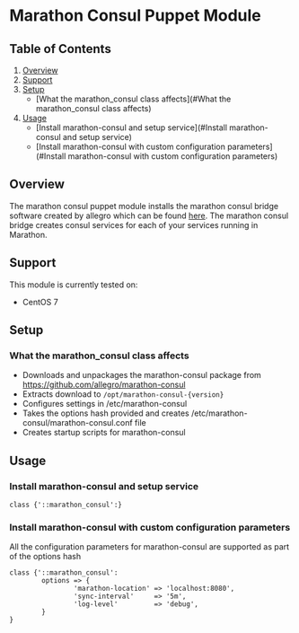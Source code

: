 # Marathon Consul Puppet Module

## Table of Contents

1. [Overview](#Overview)
1. [Support](#Support)
1. [Setup](#Setup)
    * [What the marathon_consul class affects](#What the marathon_consul class affects)
1. [Usage](#Usage)
    * [Install marathon-consul and setup service](#Install marathon-consul and setup service)
    * [Install marathon-consul with custom configuration parameters](#Install marathon-consul with custom configuration parameters)

## Overview

The marathon consul puppet module installs the marathon consul bridge software created by allegro which can be found [here](https://github.com/allegro/marathon-consul).  The marathon consul bridge creates consul services for each of your services running in Marathon.

## Support

This module is currently tested on:

* CentOS 7

## Setup

### What the marathon_consul class affects

* Downloads and unpackages the marathon-consul package from https://github.com/allegro/marathon-consul
* Extracts download to `/opt/marathon-consul-{version}`
* Configures settings in /etc/marathon-consul
* Takes the options hash provided and creates /etc/marathon-consul/marathon-consul.conf file
* Creates startup scripts for marathon-consul

## Usage

### Install marathon-consul and setup service

```puppet
class {'::marathon_consul':}
```

### Install marathon-consul with custom configuration parameters

All the configuration parameters for marathon-consul are supported as part of the options hash

```puppet
class {'::marathon_consul':
        options => {
                'marathon-location' => 'localhost:8080',
                'sync-interval'     => '5m',
                'log-level'         => 'debug',
        }
}
```
